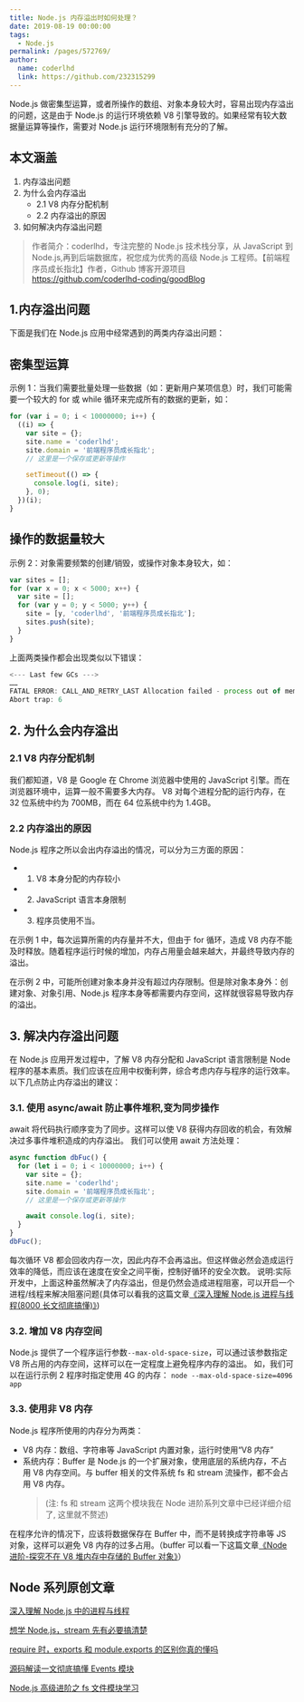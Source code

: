 ```yaml
---
title: Node.js 内存溢出时如何处理？
date: 2019-08-19 00:00:00
tags:
  - Node.js
permalink: /pages/572769/
author:
  name: coderlhd
  link: https://github.com/232315299
---
```


Node.js 做密集型运算，或者所操作的数组、对象本身较大时，容易出现内存溢出的问题，这是由于 Node.js 的运行环境依赖 V8 引擎导致的。如果经常有较大数据量运算等操作，需要对 Node.js 运行环境限制有充分的了解。

## 本文涵盖

1. 内存溢出问题
2. 为什么会内存溢出
   - 2.1 V8 内存分配机制
   - 2.2 内存溢出的原因
3. 如何解决内存溢出问题

> 作者简介：coderlhd，专注完整的 Node.js 技术栈分享，从 JavaScript 到 Node.js,再到后端数据库，祝您成为优秀的高级 Node.js 工程师。【前端程序员成长指北】作者，Github 博客开源项目 https://github.com/coderlhd-coding/goodBlog

## 1.内存溢出问题

下面是我们在 Node.js 应用中经常遇到的两类内存溢出问题：

## 密集型运算

示例 1：当我们需要批量处理一些数据（如：更新用户某项信息）时，我们可能需要一个较大的 for 或 while 循环来完成所有的数据的更新，如：

```javascript
for (var i = 0; i < 10000000; i++) {
  ((i) => {
    var site = {};
    site.name = 'coderlhd';
    site.domain = '前端程序员成长指北';
    // 这里是一个保存或更新等操作

    setTimeout(() => {
      console.log(i, site);
    }, 0);
  })(i);
}
```

## 操作的数据量较大

示例 2：对象需要频繁的创建/销毁，或操作对象本身较大，如：

```javascript
var sites = [];
for (var x = 0; x < 5000; x++) {
  var site = [];
  for (var y = 0; y < 5000; y++) {
    site = [y, 'coderlhd', '前端程序员成长指北'];
    sites.push(site);
  }
}
```

上面两类操作都会出现类似以下错误：

```javascript
<--- Last few GCs --->
……
FATAL ERROR: CALL_AND_RETRY_LAST Allocation failed - process out of memory
Abort trap: 6
```

## 2. 为什么会内存溢出

### 2.1 V8 内存分配机制

我们都知道，V8 是 Google 在 Chrome 浏览器中使用的 JavaScript 引擎。而在浏览器环境中，运算一般不需要多大内存。
V8 对每个进程分配的运行内存，在 32 位系统中约为 700MB，而在 64 位系统中约为 1.4GB。

### 2.2 内存溢出的原因

Node.js 程序之所以会出内存溢出的情况，可以分为三方面的原因：

- 1. V8 本身分配的内存较小
- 2. JavaScript 语言本身限制
- 3. 程序员使用不当。

在示例 1 中，每次运算所需的内存量并不大，但由于 for 循环，造成 V8 内存不能及时释放。随着程序运行时候的增加，内存占用量会越来越大，并最终导致内存的溢出。

在示例 2 中，可能所创建对象本身并没有超过内存限制。但是除对象本身外：创建对象、对象引用、Node.js 程序本身等都需要内存空间，这样就很容易导致内存的溢出。

## 3. 解决内存溢出问题

在 Node.js 应用开发过程中，了解 V8 内存分配和 JavaScript 语言限制是 Node 程序的基本素质。我们应该在应用中权衡利弊，综合考虑内存与程序的运行效率。以下几点防止内存溢出的建议：

### 3.1. 使用 async/await 防止事件堆积,变为同步操作

await 将代码执行顺序变为了同步。这样可以使 V8 获得内存回收的机会，有效解决过多事件堆积造成的内存溢出。
我们可以使用 await 方法处理：

```javascript
async function dbFuc() {
  for (let i = 0; i < 10000000; i++) {
    var site = {};
    site.name = 'coderlhd';
    site.domain = '前端程序员成长指北';
    // 这里是一个保存或更新等操作

    await console.log(i, site);
  }
}
dbFuc();
```

每次循环 V8 都会回收内存一次，因此内存不会再溢出。但这样做必然会造成运行效率的降低，而应该在速度在安全之间平衡，控制好循环的安全次数。
说明:实际开发中，上面这种虽然解决了内存溢出，但是仍然会造成进程阻塞，可以开启一个进程/线程来解决阻塞问题(具体可以看我的这篇文章[《深入理解 Node.js 进程与线程(8000 长文彻底搞懂)》](https://juejin.im/post/5d43017be51d4561f40adcf9))

### 3.2. 增加 V8 内存空间

Node.js 提供了一个程序运行参数`--max-old-space-size`，可以通过该参数指定 V8 所占用的内存空间，这样可以在一定程度上避免程序内存的溢出。
如，我们可以在运行示例 2 程序时指定使用 4G 的内存：
`node --max-old-space-size=4096 app`

### 3.3. 使用非 V8 内存

Node.js 程序所使用的内存分为两类：

- V8 内存：数组、字符串等 JavaScript 内置对象，运行时使用“V8 内存”
- 系统内存：Buffer 是 Node.js 的一个扩展对象，使用底层的系统内存，不占用 V8 内存空间。与 buffer 相关的文件系统 fs 和 stream 流操作，都不会占用 V8 内存。
  > (注: fs 和 stream 这两个模块我在 Node 进阶系列文章中已经详细介绍了, 这里就不赘述)

在程序允许的情况下，应该将数据保存在 Buffer 中，而不是转换成字符串等 JS 对象，这样可以避免 V8 内存的过多占用。（buffer 可以看一下这篇文章[《Node 进阶-探究不在 V8 堆内存中存储的 Buffer 对象》](https://juejin.im/post/5d2db6d9f265da1bcc1975d7)）

## Node 系列原创文章

[深入理解 Node.js 中的进程与线程
](https://juejin.im/post/5d43017be51d4561f40adcf9)

[想学 Node.js，stream 先有必要搞清楚
](https://juejin.im/post/5d25ce36f265da1ba84ab97a)

[require 时，exports 和 module.exports 的区别你真的懂吗](https://juejin.im/post/5d5639c7e51d453b5c1218b4)

[源码解读一文彻底搞懂 Events 模块
](https://juejin.im/post/5d69eef7f265da03f12e70a5)

[Node.js 高级进阶之 fs 文件模块学习
](https://juejin.im/post/5d3f1664e51d4561a34618c1)
